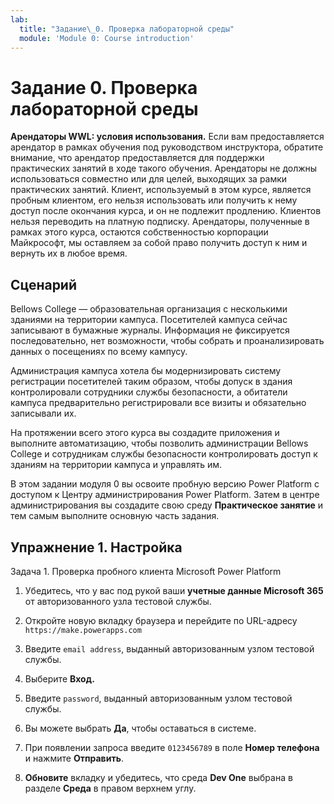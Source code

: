 ```yaml
---
lab:
  title: "Задание\_0. Проверка лабораторной среды"
  module: 'Module 0: Course introduction'
---
```


# Задание 0. Проверка лабораторной среды

**Арендаторы WWL: условия использования.** Если вам предоставляется арендатор в рамках обучения под руководством инструктора, обратите внимание, что арендатор предоставляется для поддержки практических занятий в ходе такого обучения. Арендаторы не должны использоваться совместно или для целей, выходящих за рамки практических занятий. Клиент, используемый в этом курсе, является пробным клиентом, его нельзя использовать или получить к нему доступ после окончания курса, и он не подлежит продлению. Клиентов нельзя переводить на платную подписку. Арендаторы, полученные в рамках этого курса, остаются собственностью корпорации Майкрософт, мы оставляем за собой право получить доступ к ним и вернуть их в любое время. 

## Сценарий

Bellows College — образовательная организация с несколькими зданиями на территории кампуса. Посетителей кампуса сейчас записывают в бумажные журналы. Информация не фиксируется последовательно, нет возможности, чтобы собрать и проанализировать данных о посещениях по всему кампусу.

Администрация кампуса хотела бы модернизировать систему регистрации посетителей таким образом, чтобы допуск в здания контролировали сотрудники службы безопасности, а обитатели кампуса предварительно регистрировали все визиты и обязательно записывали их. 

На протяжении всего этого курса вы создадите приложения и выполните автоматизацию, чтобы позволить администрации Bellows College и сотрудникам службы безопасности контролировать доступ к зданиям на территории кампуса и управлять им.

В этом задании модуля 0 вы освоите пробную версию Power Platform с доступом к Центру администрирования Power Platform. Затем в центре администрирования вы создадите свою среду **Практическое занятие** и тем самым выполните основную часть задания.


## Упражнение 1. Настройка

Задача 1. Проверка пробного клиента Microsoft Power Platform

1.  Убедитесь, что у вас под рукой ваши **учетные данные Microsoft 365** от авторизованного узла тестовой службы. 

2.  Откройте новую вкладку браузера и перейдите по URL-адресу `https://make.powerapps.com`

3.  Введите `email address`, выданный авторизованным узлом тестовой службы. 

4.  Выберите **Вход.** 

5.  Введите `password`, выданный авторизованным узлом тестовой службы. 

6.  Вы можете выбрать **Да**, чтобы оставаться в системе.

7.  При появлении запроса введите `0123456789` в поле **Номер телефона** и нажмите **Отправить**.

8.  **Обновите** вкладку и убедитесь, что среда **Dev One** выбрана в разделе **Среда** в правом верхнем углу. 

